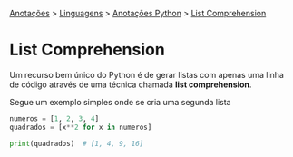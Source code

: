 <link rel="stylesheet" type="text/css" href="../../CSS/dark-theme.css">

[Anotações](../../) > [Linguagens](../Index.md) > [Anotações Python](./Index.md) > [List Comprehension](./ListComprehension.md)

# List Comprehension

Um recurso bem único do Python é de gerar listas com apenas uma linha de código através de uma técnica chamada **list comprehension**.

Segue um exemplo simples onde se cria uma segunda lista

```python
numeros = [1, 2, 3, 4]
quadrados = [x**2 for x in numeros]

print(quadrados)  # [1, 4, 9, 16]
```